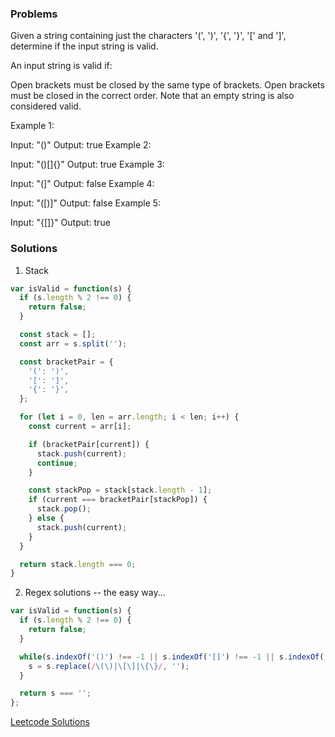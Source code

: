 ### Problems

Given a string containing just the characters '(', ')', '{', '}', '[' and ']', determine if the input string is valid.

An input string is valid if:

Open brackets must be closed by the same type of brackets.
Open brackets must be closed in the correct order.
Note that an empty string is also considered valid.

Example 1:

Input: "()"
Output: true
Example 2:

Input: "()[]{}"
Output: true
Example 3:

Input: "(]"
Output: false
Example 4:

Input: "([)]"
Output: false
Example 5:

Input: "{[]}"
Output: true

### Solutions
1. Stack

```js
var isValid = function(s) {
  if (s.length % 2 !== 0) {
    return false;
  }

  const stack = [];
  const arr = s.split('');

  const bracketPair = {
    '(': ')',
    '[': ']',
    '{': '}',
  };

  for (let i = 0, len = arr.length; i < len; i++) {
    const current = arr[i];

    if (bracketPair[current]) {
      stack.push(current);
      continue;
    }

    const stackPop = stack[stack.length - 1];
    if (current === bracketPair[stackPop]) {
      stack.pop();
    } else {
      stack.push(current);
    }
  }

  return stack.length === 0;
}
```

2. Regex solutions -- the easy way...

```js
var isValid = function(s) {
  if (s.length % 2 !== 0) {
    return false;
  }

  while(s.indexOf('()') !== -1 || s.indexOf('[]') !== -1 || s.indexOf('{}') !== -1) {
    s = s.replace(/\(\)|\[\]|\{\}/, '');
  }

  return s === '';
};
```

[Leetcode Solutions](https://leetcode.com/problems/valid-parentheses/solution/)